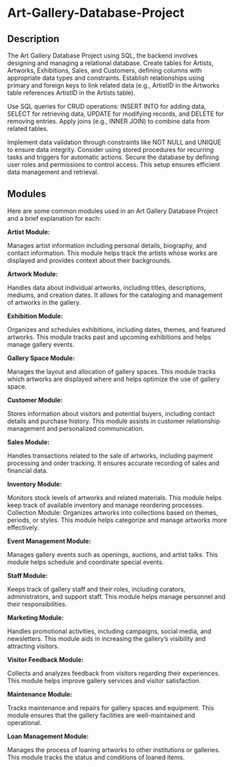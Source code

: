 # Art-Gallery-Database-Project

## Description
The Art Gallery Database Project using SQL, the backend involves designing and managing a relational database. Create tables for Artists, Artworks, Exhibitions, Sales, and Customers, defining columns with appropriate data types and constraints. Establish relationships using primary and foreign keys to link related data (e.g., ArtistID in the Artworks table references ArtistID in the Artists table).

Use SQL queries for CRUD operations: INSERT INTO for adding data, SELECT for retrieving data, UPDATE for modifying records, and DELETE for removing entries. Apply joins (e.g., INNER JOIN) to combine data from related tables.

Implement data validation through constraints like NOT NULL and UNIQUE to ensure data integrity. Consider using stored procedures for recurring tasks and triggers for automatic actions. Secure the database by defining user roles and permissions to control access. This setup ensures efficient data management and retrieval.

## Modules
Here are some common modules used in an Art Gallery Database Project and a brief explanation for each:

**Artist Module:**

Manages artist information including personal details, biography, and contact information. This module helps track the artists whose works are displayed and provides context about their backgrounds.

**Artwork Module:**

Handles data about individual artworks, including titles, descriptions, mediums, and creation dates. It allows for the cataloging and management of artworks in the gallery.

**Exhibition Module:**

Organizes and schedules exhibitions, including dates, themes, and featured artworks. This module tracks past and upcoming exhibitions and helps manage gallery events.

**Gallery Space Module:**

Manages the layout and allocation of gallery spaces. This module tracks which artworks are displayed where and helps optimize the use of gallery space.

**Customer Module:**

Stores information about visitors and potential buyers, including contact details and purchase history. This module assists in customer relationship management and personalized communication.

**Sales Module:**

Handles transactions related to the sale of artworks, including payment processing and order tracking. It ensures accurate recording of sales and financial data.

**Inventory Module:**

Monitors stock levels of artworks and related materials. This module helps keep track of available inventory and manage reordering processes.
Collection Module: Organizes artworks into collections based on themes, periods, or styles. This module helps categorize and manage artworks more effectively.

**Event Management Module:**

Manages gallery events such as openings, auctions, and artist talks. This module helps schedule and coordinate special events.

**Staff Module:**

Keeps track of gallery staff and their roles, including curators, administrators, and support staff. This module helps manage personnel and their responsibilities.

**Marketing Module:**

Handles promotional activities, including campaigns, social media, and newsletters. This module aids in increasing the gallery’s visibility and attracting visitors.

**Visitor Feedback Module:**

Collects and analyzes feedback from visitors regarding their experiences. This module helps improve gallery services and visitor satisfaction.

**Maintenance Module:**

Tracks maintenance and repairs for gallery spaces and equipment. This module ensures that the gallery facilities are well-maintained and operational.

**Loan Management Module:**

Manages the process of loaning artworks to other institutions or galleries. This module tracks the status and conditions of loaned items.

